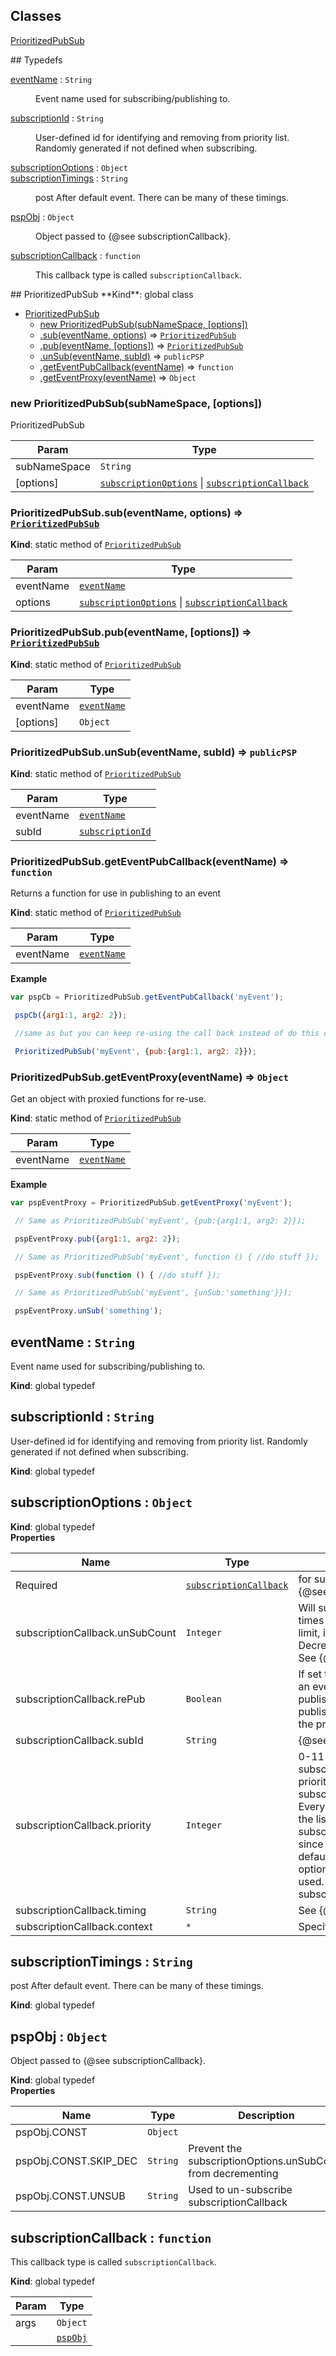## Classes
<dl>
<dt><a href="#PrioritizedPubSub">PrioritizedPubSub</a></dt>
<dd></dd>
</dl>
## Typedefs
<dl>
<dt><a href="#eventName">eventName</a> : <code>String</code></dt>
<dd><p>Event name used for subscribing/publishing to.</p>
</dd>
<dt><a href="#subscriptionId">subscriptionId</a> : <code>String</code></dt>
<dd><p>User-defined id for identifying and removing from priority list. Randomly generated if not defined when
subscribing.</p>
</dd>
<dt><a href="#subscriptionOptions">subscriptionOptions</a> : <code>Object</code></dt>
<dd></dd>
<dt><a href="#subscriptionTimings">subscriptionTimings</a> : <code>String</code></dt>
<dd><p>post   After default event. There can be many of these timings.</p>
</dd>
<dt><a href="#pspObj">pspObj</a> : <code>Object</code></dt>
<dd><p>Object passed to {@see subscriptionCallback}.</p>
</dd>
<dt><a href="#subscriptionCallback">subscriptionCallback</a> : <code>function</code></dt>
<dd><p>This callback type is called <code>subscriptionCallback</code>.</p>
</dd>
</dl>
<a name="PrioritizedPubSub"></a>
## PrioritizedPubSub
**Kind**: global class  

* [PrioritizedPubSub](#PrioritizedPubSub)
  * [new PrioritizedPubSub(subNameSpace, [options])](#new_PrioritizedPubSub_new)
  * [.sub(eventName, options)](#PrioritizedPubSub.sub) ⇒ <code>[PrioritizedPubSub](#PrioritizedPubSub)</code>
  * [.pub(eventName, [options])](#PrioritizedPubSub.pub) ⇒ <code>[PrioritizedPubSub](#PrioritizedPubSub)</code>
  * [.unSub(eventName, subId)](#PrioritizedPubSub.unSub) ⇒ <code>publicPSP</code>
  * [.getEventPubCallback(eventName)](#PrioritizedPubSub.getEventPubCallback) ⇒ <code>function</code>
  * [.getEventProxy(eventName)](#PrioritizedPubSub.getEventProxy) ⇒ <code>Object</code>

<a name="new_PrioritizedPubSub_new"></a>
### new PrioritizedPubSub(subNameSpace, [options])
PrioritizedPubSub


| Param | Type |
| --- | --- |
| subNameSpace | <code>String</code> | 
| [options] | <code>[subscriptionOptions](#subscriptionOptions)</code> &#124; <code>[subscriptionCallback](#subscriptionCallback)</code> | 

<a name="PrioritizedPubSub.sub"></a>
### PrioritizedPubSub.sub(eventName, options) ⇒ <code>[PrioritizedPubSub](#PrioritizedPubSub)</code>
**Kind**: static method of <code>[PrioritizedPubSub](#PrioritizedPubSub)</code>  

| Param | Type |
| --- | --- |
| eventName | <code>[eventName](#eventName)</code> | 
| options | <code>[subscriptionOptions](#subscriptionOptions)</code> &#124; <code>[subscriptionCallback](#subscriptionCallback)</code> | 

<a name="PrioritizedPubSub.pub"></a>
### PrioritizedPubSub.pub(eventName, [options]) ⇒ <code>[PrioritizedPubSub](#PrioritizedPubSub)</code>
**Kind**: static method of <code>[PrioritizedPubSub](#PrioritizedPubSub)</code>  

| Param | Type |
| --- | --- |
| eventName | <code>[eventName](#eventName)</code> | 
| [options] | <code>Object</code> | 

<a name="PrioritizedPubSub.unSub"></a>
### PrioritizedPubSub.unSub(eventName, subId) ⇒ <code>publicPSP</code>
**Kind**: static method of <code>[PrioritizedPubSub](#PrioritizedPubSub)</code>  

| Param | Type |
| --- | --- |
| eventName | <code>[eventName](#eventName)</code> | 
| subId | <code>[subscriptionId](#subscriptionId)</code> | 

<a name="PrioritizedPubSub.getEventPubCallback"></a>
### PrioritizedPubSub.getEventPubCallback(eventName) ⇒ <code>function</code>
Returns a function for use in publishing to an event

**Kind**: static method of <code>[PrioritizedPubSub](#PrioritizedPubSub)</code>  

| Param | Type |
| --- | --- |
| eventName | <code>[eventName](#eventName)</code> | 

**Example**  
```js
var pspCb = PrioritizedPubSub.getEventPubCallback('myEvent'); pspCb({arg1:1, arg2: 2}); //same as but you can keep re-using the call back instead of do this over and over. PrioritizedPubSub('myEvent', {pub:{arg1:1, arg2: 2}});
```
<a name="PrioritizedPubSub.getEventProxy"></a>
### PrioritizedPubSub.getEventProxy(eventName) ⇒ <code>Object</code>
Get an object with proxied functions for re-use.

**Kind**: static method of <code>[PrioritizedPubSub](#PrioritizedPubSub)</code>  

| Param | Type |
| --- | --- |
| eventName | <code>[eventName](#eventName)</code> | 

**Example**  
```js
var pspEventProxy = PrioritizedPubSub.getEventProxy('myEvent'); // Same as PrioritizedPubSub('myEvent', {pub:{arg1:1, arg2: 2}}); pspEventProxy.pub({arg1:1, arg2: 2}); // Same as PrioritizedPubSub('myEvent', function () { //do stuff }); pspEventProxy.sub(function () { //do stuff }); // Same as PrioritizedPubSub('myEvent', {unSub:'something'}}); pspEventProxy.unSub('something');
```
<a name="eventName"></a>
## eventName : <code>String</code>
Event name used for subscribing/publishing to.

**Kind**: global typedef  
<a name="subscriptionId"></a>
## subscriptionId : <code>String</code>
User-defined id for identifying and removing from priority list. Randomly generated if not defined whensubscribing.

**Kind**: global typedef  
<a name="subscriptionOptions"></a>
## subscriptionOptions : <code>Object</code>
**Kind**: global typedef  
**Properties**

| Name | Type | Description |
| --- | --- | --- |
| Required | <code>[subscriptionCallback](#subscriptionCallback)</code> | for subscribing to an event. See {@see subscriptionCallback} |
| subscriptionCallback.unSubCount | <code>Integer</code> | Will subscribe to however many times set. When it reaches the                                                          limit, it will un-subscribe itself. Decrementing can be bypassed.                                                          See {@see pspObj} |
| subscriptionCallback.rePub | <code>Boolean</code> | If set to true and subscribing to an event and the event had                                                           published in the past, then re-publish for this subscriber                                                          using the previously publish data. |
| subscriptionCallback.subId | <code>String</code> | {@see subscriptionId} |
| subscriptionCallback.priority | <code>Integer</code> | 0-11 where 0 is the lowest (last subscriber to get published data) priority                                                           and 11 is the highest (first subscriber to get published data).                                                           Every subscription will append to the list of priorities,                                                           except for subscriptionOptions.timing="def" since there                                                           can be only one default.                                                           If subscribing and options.priority is not set, 6 is used.                                                           This is ignored when subscriptionOptions.timing="def". |
| subscriptionCallback.timing | <code>String</code> | See {@see subscriptionTimings} |
| subscriptionCallback.context | <code>\*</code> | Specify the context of `this` |

<a name="subscriptionTimings"></a>
## subscriptionTimings : <code>String</code>
post   After default event. There can be many of these timings.

**Kind**: global typedef  
<a name="pspObj"></a>
## pspObj : <code>Object</code>
Object passed to {@see subscriptionCallback}.

**Kind**: global typedef  
**Properties**

| Name | Type | Description |
| --- | --- | --- |
| pspObj.CONST | <code>Object</code> |  |
| pspObj.CONST.SKIP_DEC | <code>String</code> | Prevent the subscriptionOptions.unSubCount from decrementing |
| pspObj.CONST.UNSUB | <code>String</code> | Used to un-subscribe subscriptionCallback |

<a name="subscriptionCallback"></a>
## subscriptionCallback : <code>function</code>
This callback type is called `subscriptionCallback`.

**Kind**: global typedef  

| Param | Type |
| --- | --- |
| args | <code>Object</code> | 
|  | <code>[pspObj](#pspObj)</code> | 

